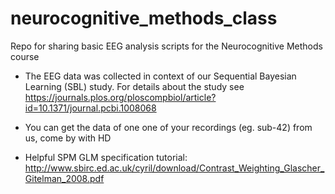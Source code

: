 # neurocognitive_methods_class
Repo for sharing basic EEG analysis scripts for the Neurocognitive Methods course

- The EEG data was collected in context of our Sequential Bayesian Learning (SBL) study. 
For details about the study see https://journals.plos.org/ploscompbiol/article?id=10.1371/journal.pcbi.1008068
- You can get the data of one one of your recordings (eg. sub-42) from us, come by with HD

- Helpful SPM GLM specification tutorial:
http://www.sbirc.ed.ac.uk/cyril/download/Contrast_Weighting_Glascher_Gitelman_2008.pdf
